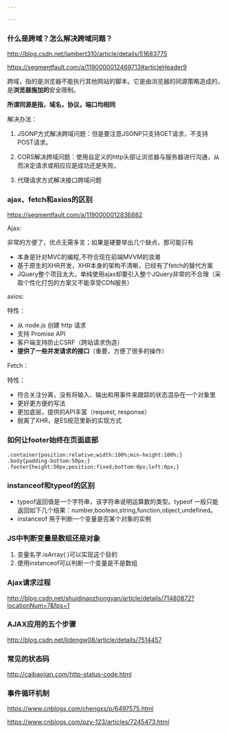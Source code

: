 ```yaml
---

---
```




### 什么是跨域？怎么解决跨域问题？

http://blog.csdn.net/lambert310/article/details/51683775

https://segmentfault.com/a/1190000012469713#articleHeader9

跨域，指的是浏览器不能执行其他网站的脚本。它是由浏览器的同源策略造成的，是**浏览器施加的**安全限制。

**所谓同源是指，域名，协议，端口均相同**

解决办法：

1. JSONP方式解决跨域问题：但是要注意JSONP只支持GET请求，不支持POST请求。


2. CORS解决跨域问题：使用自定义的http头部让浏览器与服务器进行沟通，从而决定请求或相应应是成功还是失败。
3. 代理请求方式解决接口跨域问题

### ajax、fetch和axios的区别

https://segmentfault.com/a/1190000012836882

Ajax:

非常的方便了，优点无需多言；如果是硬要举出几个缺点，那可能只有

- 本身是针对MVC的编程,不符合现在前端MVVM的浪潮
- 基于原生的XHR开发，XHR本身的架构不清晰，已经有了fetch的替代方案
- JQuery整个项目太大，单纯使用ajax却要引入整个JQuery非常的不合理（采取个性化打包的方案又不能享受CDN服务）

axios:

特性：

- 从 node.js 创建 http 请求
- 支持 Promise API
- 客户端支持防止CSRF（跨站请求伪造）
- **提供了一些并发请求的接口**（重要，方便了很多的操作）

Fetch：

特性：

- 符合关注分离，没有将输入、输出和用事件来跟踪的状态混杂在一个对象里
- 更好更方便的写法
- 更加底层，提供的API丰富（request, response）
- 脱离了XHR，是ES规范里新的实现方式

### 如何让footer始终在页面底部

```
.container{position:relative;width:100%;min-height:100%;}
.body{padding-bottom:50px;}
.footer{height:50px;position:fixed;bottom:0px;left:0px;}
```

### instanceof和typeof的区别

* typeof返回值是一个字符串，该字符串说明运算数的类型。typeof 一般只能返回如下几个结果：number,boolean,string,function,object,undefined。
* instanceof 用于判断一个变量是否某个对象的实例

### JS中判断变量是数组还是对象

1. 变量名字.isArray( )可以实现这个目的
2. 使用instanceof可以判断一个变量是不是数组

### Ajax请求过程

http://blog.csdn.net/shuidinaozhongyan/article/details/71480872?locationNum=7&fps=1

### AJAX应用的五个步骤

http://blog.csdn.net/lidengw08/article/details/7514457

### 常见的状态码

http://caibaojian.com/http-status-code.html

### 事件循环机制

https://www.cnblogs.com/chengxs/p/6497575.html

https://www.cnblogs.com/pzy-123/articles/7245473.html